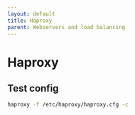 ```yaml
---
layout: default
title: Haproxy
parent: Webservers and load balancing
---
```


# Haproxy

## Test config

```bash
haproxy -f /etc/haproxy/haproxy.cfg -c
```

